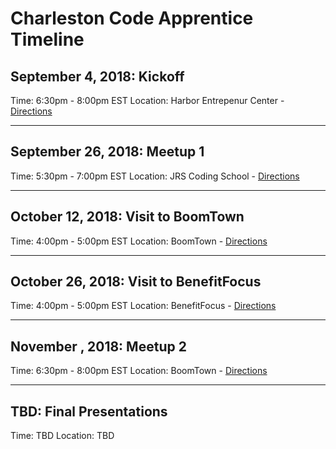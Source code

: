 # Charleston Code Apprentice Timeline

## September 4, 2018: Kickoff
Time: 6:30pm - 8:00pm EST
Location: Harbor Entrepenur Center - [Directions](https://goo.gl/maps/v4oLoJcK13J2)

---

## September 26, 2018: Meetup 1
Time: 5:30pm - 7:00pm EST
Location: JRS Coding School - [Directions](https://goo.gl/maps/AcchUNL8Fqq)

---

## October 12, 2018: Visit to BoomTown
Time: 4:00pm - 5:00pm EST
Location: BoomTown - [Directions](https://goo.gl/maps/5Uxc1i7VdgQ2)

---

## October 26, 2018: Visit to BenefitFocus
Time: 4:00pm - 5:00pm EST
Location: BenefitFocus - [Directions](https://goo.gl/maps/QEiAk4Fj19o)

---

## November , 2018: Meetup 2
Time: 6:30pm - 8:00pm EST
Location: BoomTown - [Directions](https://goo.gl/maps/5Uxc1i7VdgQ2)

---

## TBD: Final Presentations
Time: TBD
Location: TBD
